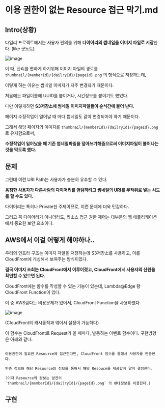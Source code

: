 # 이용 권한이 없는 Resource 접근 막기.md

## Intro(상황)

다일리 프로젝트에서는 사용자 편의를 위해 **다이어리의 썸네일을 이미지 파일로 저장**한다. (like 굿노트)

![image](https://github.com/gomudayya/DevelopNote/assets/129571789/22599137-7497-4931-9243-3ab8853bf375)

이 때, 관리를 편하게 하기위해 이미지 파일의 경로를 `thumbnail/{memberId}/{dailryId}/{pageId}.png` 의 형식으로 저장하는데,

이렇게 하는 이유는 썸네일 이미지가 자주 변경되기 때문이다. 

처음에는 파일이름에 UUID를 붙이거나, 시간정보를 붙이기도 했었다. 

다만 이렇게하면 **S3저장소에 썸네일 이미지파일들이 순식간에 불어 난다.**

페이지 수정작업이 일어날 때 마다 썸네일도 같이 변경되어야 하기 때문이다.

그래서 해당 페이지의 이미지를 `thumbnail/{memberId}/{dailryId}/{pageId}.png` 로 유지함으로써, 

**수정작업이 일어났을 때 기존 썸네일파일을 덮어쓰기해줌으로써 이미지파일이 불어나는것을 막도록 했다.**

## 문제

그런데 이런 URI Path는 사용자가 충분히 유추할 수 있다.

**음침한 사용자가 다른사람의 다이어리를 염탐하려고 썸네일의 URI를 무작위로 넣는 시도를 할 수도 있다.**

다이어리는 특히나 Private한 주제이므로, 이런 문제에 더욱 민감하다.

그리고 꼭 다이어리가 아니더라도, 리소스 접근 권한 제어는 대부분의 웹 애플리케이션에서 중요한 보안 요소이다.

## AWS에서 이걸 어떻게 해야하나..

우리의 인프라 구조는 이미지 파일을 저장하는데 S3저장소를 사용하고, 이를 CloudFront에 캐싱해서 보여주는 방식이였다.

**결국 이미지 조회는 CloudFront에서 이루어졌고, CloudFront에서 사용자의 신원을 확인할 수 있으면 된다.**

CloudFront에는 함수를 작성할 수 있는 기능이 있는데, Lambda@Edge 랑 CloudFront Function이 있다.

이 중 AWS람다는 비용문제가 있어서, CloudFront Function을 사용하였다.

![image](https://github.com/gomudayya/DevelopNote/assets/129571789/761fd36c-6305-4b43-a28e-35f07f9e4ed2)

(CloudFront의 캐시동작과 엮어서 설정이 가능하다)

이 함수는 CloudFront로 Request가 올 때마다, 발동하는 이벤트 함수이다. 구현방향은 아래와 같다.

```

이용권한이 필요한 Resource에 접근한다면, CloudFront 함수를 통해서 사용자를 인증한다.

인증 정보와 해당 Resource의 정보를 통해서 해당 Resouce를 제공할지 말지 결정한다.

(이때 Resource의 정보는 앞전의 `thumbnail/{memberId}/{dailryId}/{pageId}.png` 의 URI정보를 이용한다.)

```

## 구현

